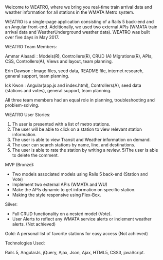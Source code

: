 Welcome to WEATRO, where we bring you real-time train arrival data and weather information for all stations in the WMATA Metro system.

WEATRO is a single-page application consisting of a Rails 5 back-end and an Angular front-end.  Additionally, we used two external APIs (WMATA train arrival data and WeatherUnderground weather data).  WEATRO was built over five days in May 2017.

WEATRO Team Members:

Ammar Alasadi :  Models(R), Controllers(R), CRUD (A) Migrations(R), APIs, CSS, Controllers(A), Views and layout, team planning.

Erin Dawson :  Image files, seed data, README file, internet research, general support, team planning.

Ick Kwon : Angular(app.js and index.html), Controllers(A), seed data (stations and votes), general support, team planning.

All three team members had an equal role in planning, troubleshooting and problem-solving.

WEATRO User Stories:

1) Th user is presented with a list of metro stations.
2) The user will be able to click on a station to view relevant station information.
3) The user is able to view Transit and Weather information on demand.
4) The user can search stations by name, line, and destinations.
4) The user is able to rate the station by writing a review.
5)The user is able to delete the comment.



MVP (Bronze):
- Two models associated models using Rails 5 back-end (Station and Vote)
- Implement two external APIs (WMATA and WU)
- Make the APIs dynamic to get information on specific station.
- Making the style responsive using Flex-Box.


Silver:
- Full CRUD functionality on a nested model (Vote).
- User Alerts to reflect any WMATA service alerts or inclement weather alerts. (Not achieved)

Gold:
A personal list of favorite stations for easy access (Not achieved)


Technologies Used:

Rails 5, AngularJs, jQuery, Ajax, Json, Ajax, HTML5, CSS3, javaScript.
